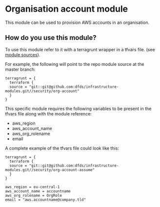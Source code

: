 # Organisation account module
This module can be used to provision AWS accounts in an organisation.

## How do you use this module?

To use this module refer to it with a terragrunt wrapper in a tfvars file. (see [module
sources](https://github.com/gruntwork-io/terragrunt)).

For example, the following will point to the repo module source at the master branch:

```hcl
terragrunt = {
  terraform {
  source = "git::git@github.com:dfds/infrastructure-modules.git//security/org-account"
  }
}
```

This specific module requires the following variables to be present in the tfvars file along with the module reference:
* aws_region
* aws_account_name
* aws_org_rolename
* email

A complete example of the tfvars file could look like this:

```hcl
terragrunt = {
  terraform {
  source = "git::git@github.com:dfds/infrastructure-modules.git//security/org-account-assume"
  }
}

aws_region = eu-central-1
aws_account_name = accountname
aws_org_rolename = OrgRole
email = "aws.accountname@company.tld"
```
